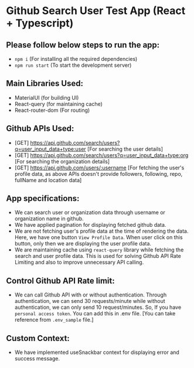 # Github Search User Test App (React + Typescript)

## Please follow below steps to run the app:
- `npm i` (For installing all the required dependencies)
- `npm run start` (To start the development server)

## Main Libraries Used:
- MaterialUI  (for building UI)
- React-query (for maintaining cache)
- React-router-dom (For routing)

## Github APIs Used:
- [GET] https://api.github.com/search/users?q=user_input_data+type:user [For searching the user details]
- [GET] https://api.github.com/search/users?q=user_input_data+type:org [For searching 
the organization details]
- [GET] https://api.github.com/users/:username [For fetching the user's profile data, as above APIs doesn't provide followers, following, repo, fullName and location data]

## App specifications:
- We can search user or organization data through username or organization name in github.
- We have applied pagination for displaying fetched github data.
- We are not fetching user's profile data at the time of rendering the data. Here, we have one button `View Profile Data`. When user click on this button, only then we are displaying the user profile data.
- We are maintaining cache using `react-query` library while fetching the search and user profile data. This is used for solving Github API Rate Limiting and also to improve unnecessary API calling. 

## Control Github API Rate limit:
- We can call Github API with or without authentication. Through authentication, we can send 30 requests/minute while without authentication, we can only send 10 request/minutes.
So, If you have `personal access token`. You can add this in .env file. [You can take reference from `.env_sample` file.]

## Custom Context:
- We have implemented useSnackbar context for displaying error and success message.
